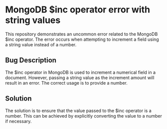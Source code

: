 # MongoDB $inc operator error with string values
This repository demonstrates an uncommon error related to the MongoDB $inc operator. The error occurs when attempting to increment a field using a string value instead of a number.
## Bug Description
The $inc operator in MongoDB is used to increment a numerical field in a document. However, passing a string value as the increment amount will result in an error. The correct usage is to provide a number.
## Solution
The solution is to ensure that the value passed to the $inc operator is a number. This can be achieved by explicitly converting the value to a number if necessary.